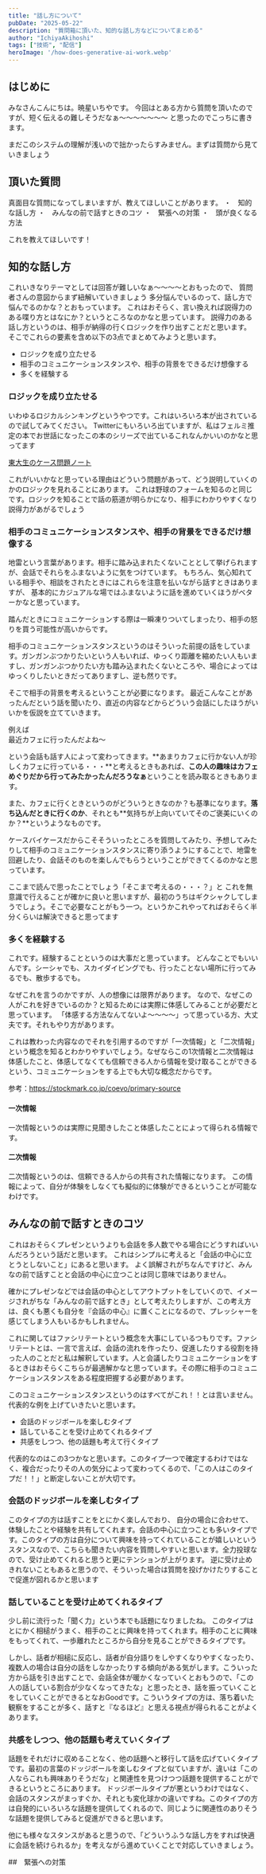 ```yaml
---
title: "話し方について"
pubDate: "2025-05-22"
description: "質問箱に頂いた、知的な話し方などについてまとめる"
author: "IchiyaAkihoshi"
tags: ["技術", "配信"]
heroImage: '/how-does-generative-ai-work.webp'
---
```


## はじめに
みなさんこんにちは。暁星いちやです。
今回はとある方から質問を頂いたのですが、短く伝えるの難しそうだなぁ〜〜〜〜〜〜〜
と思ったのでこっちに書きます。

まだこのシステムの理解が浅いので拙かったらすみません。まずは質問から見ていきましょう

## 頂いた質問
真面目な質問になってしまいますが、教えてほしいことがあります。
・　知的な話し方
・　みんなの前で話すときのコツ
・　緊張への対策
・　頭が良くなる方法

これを教えてほしいです！

## 知的な話し方
これいきなりテーマとしては回答が難しいなぁ〜〜〜〜とおもったので、
質問者さんの意図からまず紐解いていきましょう
多分悩んでいるのって、話し方で悩んでるのかな？とおもっています。
これはおそらく、言い換えれば説得力のある喋り方とはなにか？というところなのかなと思っています。
説得力のある話し方というのは、相手が納得の行くロジックを作り出すことだと思います。
そこでこれらの要素を含め以下の3点でまとめてみようと思います。
- ロジックを成り立たせる
- 相手のコミュニケーションスタンスや、相手の背景をできるだけ想像する
- 多くを経験する

### ロジックを成り立たせる
いわゆるロジカルシンキングというやつです。これはいろいろ本が出されているので試してみてください。
Twitterにもいろいろ出ていますが、私はフェルミ推定の本でお世話になったこの本のシリーズで出ているこれなんかいいのかなと思ってます

[東大生のケース問題ノート](https://www.amazon.co.jp/%E6%9D%B1%E5%A4%A7%E7%94%9F%E3%81%8C%E6%9B%B8%E3%81%84%E3%81%9F-%E5%95%8F%E9%A1%8C%E3%82%92%E8%A7%A3%E3%81%8F%E5%8A%9B%E3%82%92%E9%8D%9B%E3%81%88%E3%82%8B%E3%82%B1%E3%83%BC%E3%82%B9%E5%95%8F%E9%A1%8C%E3%83%8E%E3%83%BC%E3%83%88-50%E3%81%AE%E5%8E%B3%E9%81%B8%E3%83%95%E3%83%AC%E3%83%BC%E3%83%A0%E3%83%AF%E3%83%BC%E3%82%AF%E3%81%A7%E3%80%81%E3%81%A9%E3%82%93%E3%81%AA%E9%9B%A3%E5%95%8F%E3%82%82%E3%82%B9%E3%83%83%E3%82%AD%E3%83%AA%E3%80%8C%E5%9C%B0%E5%9B%B3%E5%8C%96%E3%80%8D-%E6%9D%B1%E5%A4%A7%E3%82%B1%E3%83%BC%E3%82%B9%E3%82%B9%E3%82%BF%E3%83%87%E3%82%A3%E7%A0%94%E7%A9%B6%E4%BC%9A/dp/4492556737)

これがいいかなと思っている理由はどういう問題があって、どう説明していくのかのロジックを見れることにあります。
これは野球のフォームを知るのと同じです。ロジックを知ることで話の筋道が明らかになり、相手にわかりやすくなり説得力があがるでしょう

### 相手のコミュニケーションスタンスや、相手の背景をできるだけ想像する

地雷という言葉があります。相手に踏み込まれたくないこととして挙げられますが、会話でそれらをふまないように気をつけています。
もちろん、気心知れている相手や、相談をされたときにはこれらを注意を払いながら話すときはありますが、
基本的にカジュアルな場ではふまないように話を進めていくほうがベターかなと思っています。

踏んだときにコミュニケーションする際は一瞬凍りついてしまったり、相手の怒りを買う可能性が高いからです。

相手のコミュニケーションスタンスというのはそういった前提の話をしています。ガンガンぶつかりたいという人もいれば、ゆっくり距離を縮めたい人もいますし、ガンガンぶつかりたい方も踏み込まれたくないところや、場合によってはゆっくりしたいときだってありますし、逆も然りです。

そこで相手の背景を考えるということが必要になります。
最近こんなことがあったんだという話を聞いたり、直近の内容などからどういう会話にしたほうがいいかを仮説を立てていきます。

例えば<br>
最近カフェに行ったんだよね〜

という会話も話す人によって変わってきます。**あまりカフェに行かない人が珍しくカフェに行っている・・・**と考えるときもあれば、**この人の趣味はカフェめぐりだから行ってみたかったんだろうなぁ**ということを読み取るときもあります。

また、カフェに行くときというのがどういうときなのか？も基準になります。**落ち込んだときに行くのか**、それとも**気持ちが上向いていてそのご褒美にいくのか？**というようなものです。

ケースバイケースだからこそそういったところを質問してみたり、予想してみたりして相手のコミュニケーションスタンスに寄り添うようにすることで、地雷を回避したり、会話そのものを楽しんでもらうということができてくるのかなと思っています。

ここまで読んで思ったことでしょう「そこまで考えるの・・・？」と
これを無意識で行えることが確かに良いと思いますが、最初のうちはギクシャクしてしまうでしょう。そこで必要なことがもう一つ。というかこれやってればおそらく半分くらいは解決できると思ってます

### 多くを経験する
これです。経験することというのは大事だと思っています。
どんなことでもいいんです。シーシャでも、スカイダイビングでも、行ったことない場所に行ってみるでも、散歩するでも。

なぜこれを言うのかですが、人の想像には限界があります。
なので、なぜこの人がこれを好きでいるのか？と知るためには実際に体感してみることが必要だと思っています。
「体感する方法なんてないよ〜〜〜〜」って思っている方、大丈夫です。それもやり方があります。

これは教わった内容なのでそれを引用するのですが「一次情報」と「二次情報」という概念を知るとわかりやすいでしょう。なぜならこの1次情報と二次情報は体感したこと、体感してなくても信頼できる人から情報を受け取ることができるという、コミュニケーションをする上でも大切な概念だからです。

参考：https://stockmark.co.jp/coevo/primary-source

#### 一次情報
一次情報というのは実際に見聞きしたこと体感したことによって得られる情報です。

#### 二次情報
二次情報というのは、信頼できる人からの共有された情報になります。
この情報によって、自分が体験をしなくても擬似的に体験ができるということが可能なわけです。


## みんなの前で話すときのコツ
これはおそらくプレゼンというよりも会話を多人数でやる場合にどうすればいいんだろうという話だと思います。
これはシンプルに考えると「会話の中心に立とうとしないこと」にあると思います。
よく誤解されがちなんですけど、みんなの前で話すことと会話の中心に立つことは同じ意味ではありません。

確かにプレゼンなどでは会話の中心としてアウトプットをしていくので、イメージされがちな「みんなの前で話すとき」として考えたりしますが、この考え方は、良くも悪くも自分を『会話の中心』に置くことになるので、プレッシャーを感じてしまう人もいるかもしれません。

これに関してはファシリテートという概念を大事にしているつもりです。ファシリテートとは、一言で言えば、会話の流れを作ったり、促進したりする役割を持った人のことだと私は解釈しています。人と会議したりコミュニケーションをするときはおそらくこちらが最適解かなと思っています。その際に相手のコミュニケーションスタンスをある程度把握する必要があります。

このコミュニケーションスタンスというのはすべてがこれ！！とは言いません。代表的な例を上げていきたいと思います。

- 会話のドッジボールを楽しむタイプ
- 話していることを受け止めてくれるタイプ
- 共感をしつつ、他の話題も考えて行くタイプ

代表的なのはこの3つかなと思います。このタイプ一つで確定するわけではなく、複合だったりその人の気分によって変わってくるので、「この人はこのタイプだ！！」と断定しないことが大切です。

### 会話のドッジボールを楽しむタイプ
このタイプの方は話すことをとにかく楽しんでおり、
自分の場合に合わせて、体験したことや経験を共有してくれます。会話の中心に立つことも多いタイプです。このタイプの方は自分について興味を持ってくれていることが嬉しいというスタンスなので、こちらも聞きたい内容を質問しやすいと思います。全力投球なので、受け止めてくれると思うと更にテンションが上がります。
逆に受け止めきれないこともあると思うので、そういった場合は質問を投げかけたりすることで促進が図れるかと思います

### 話していることを受け止めてくれるタイプ
少し前に流行った「聞く力」という本でも話題になりましたね。
このタイプはとにかく相槌がうまく、相手のことに興味を持ってくれます。相手のことに興味をもってくれて、一歩離れたところから自分を見ることができるタイプです。

しかし、話者が相槌に反応し、話者が自分語りをしやすくなりやすくなったり、複数人の場合は自分の話をしなかったりする傾向がある気がします。こういった方から話を引き出すことで、会話全体が暖かくなっていくとおもうので、「この人の話している割合が少なくなってきたな」と思ったとき、話を振っていくことをしていくことができるとなおGoodです。こういうタイプの方は、落ち着いた観察をすることが多く、話すと『なるほど』と思える視点が得られることがよくあります。

### 共感をしつつ、他の話題も考えていくタイプ
話題をそれだけに収めることなく、他の話題へと移行して話を広げていくタイプです。最初の言葉のドッジボールを楽しむタイプと似ていますが、違いは「この人ならこれも興味ありそうだな」と関連性を見つけつつ話題を提供することができるというところにあります。
ドッジボールタイプが悪というわけではなく、会話のスタンスがまっすぐか、それとも変化球かの違いですね。このタイプの方は自発的にいろいろな話題を提供してくれるので、同じように関連性のありそうな話題を提供してみると促進ができると思います。

他にも様々なスタンスがあると思うので、「どういうふうな話し方をすれば快適に会話を続けられるか」を考えながら進めていくことで対応していきましょう。

##　緊張への対策

